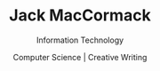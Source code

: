 <!DOCTYPE html>
<html>
<head>
<style>
h1 {text-align: center;}
p {text-align: center;}
div {text-align: center;}
</style>
</head>
<body>

<h1>Jack MacCormack</h1>
<p>Information Technology</p>
<div>Computer Science | Creative Writing</div>

</body>
</html>
